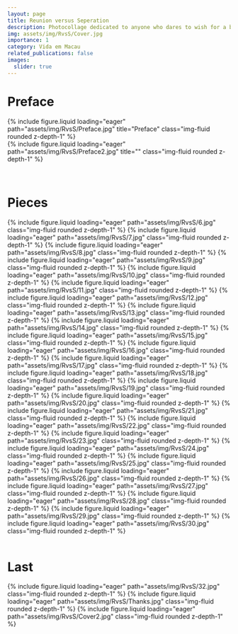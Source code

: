 ```yaml
---
layout: page
title: Reunion versus Seperation
description: Photocollage dedicated to anyone who dares to wish for a better life during the pandemic
img: assets/img/RvsS/Cover.jpg
importance: 1
category: Vida em Macau
related_publications: false
images:
  slider: true
---
```


# Preface

<div class="row">
    <div class="col-sm mt-3 mt-md-0">
        {% include figure.liquid loading="eager" path="assets/img/RvsS/Preface.jpg" title="Preface" class="img-fluid rounded z-depth-1" %}
    </div>
    <div class="col-sm mt-3 mt-md-0">
        {% include figure.liquid loading="eager" path="assets/img/RvsS/Preface2.jpg" title="" class="img-fluid rounded z-depth-1" %}
    </div>
</div>

<br />
<br />

# Pieces
<swiper-container keyboard="true" navigation="false" pagination="true" pagination-clickable="true" pagination-dynamic-bullets="true" rewind="false" effect="cards">
  <swiper-slide>{% include figure.liquid loading="eager" path="assets/img/RvsS/6.jpg" class="img-fluid rounded z-depth-1" %}</swiper-slide>
  <swiper-slide>{% include figure.liquid loading="eager" path="assets/img/RvsS/7.jpg" class="img-fluid rounded z-depth-1" %}</swiper-slide>
  <swiper-slide>{% include figure.liquid loading="eager" path="assets/img/RvsS/8.jpg" class="img-fluid rounded z-depth-1" %}</swiper-slide>
  <swiper-slide>{% include figure.liquid loading="eager" path="assets/img/RvsS/9.jpg" class="img-fluid rounded z-depth-1" %}</swiper-slide>
  <swiper-slide>{% include figure.liquid loading="eager" path="assets/img/RvsS/10.jpg" class="img-fluid rounded z-depth-1" %}</swiper-slide>
  <swiper-slide>{% include figure.liquid loading="eager" path="assets/img/RvsS/11.jpg" class="img-fluid rounded z-depth-1" %}</swiper-slide>
  <swiper-slide>{% include figure.liquid loading="eager" path="assets/img/RvsS/12.jpg" class="img-fluid rounded z-depth-1" %}</swiper-slide>
  <swiper-slide>{% include figure.liquid loading="eager" path="assets/img/RvsS/13.jpg" class="img-fluid rounded z-depth-1" %}</swiper-slide>
  <swiper-slide>{% include figure.liquid loading="eager" path="assets/img/RvsS/14.jpg" class="img-fluid rounded z-depth-1" %}</swiper-slide>
  <swiper-slide>{% include figure.liquid loading="eager" path="assets/img/RvsS/15.jpg" class="img-fluid rounded z-depth-1" %}</swiper-slide>
  <swiper-slide>{% include figure.liquid loading="eager" path="assets/img/RvsS/16.jpg" class="img-fluid rounded z-depth-1" %}</swiper-slide>
  <swiper-slide>{% include figure.liquid loading="eager" path="assets/img/RvsS/17.jpg" class="img-fluid rounded z-depth-1" %}</swiper-slide>
  <swiper-slide>{% include figure.liquid loading="eager" path="assets/img/RvsS/18.jpg" class="img-fluid rounded z-depth-1" %}</swiper-slide>
  <swiper-slide>{% include figure.liquid loading="eager" path="assets/img/RvsS/19.jpg" class="img-fluid rounded z-depth-1" %}</swiper-slide>
  <swiper-slide>{% include figure.liquid loading="eager" path="assets/img/RvsS/20.jpg" class="img-fluid rounded z-depth-1" %}</swiper-slide>
  <swiper-slide>{% include figure.liquid loading="eager" path="assets/img/RvsS/21.jpg" class="img-fluid rounded z-depth-1" %}</swiper-slide>
  <swiper-slide>{% include figure.liquid loading="eager" path="assets/img/RvsS/22.jpg" class="img-fluid rounded z-depth-1" %}</swiper-slide>
  <swiper-slide>{% include figure.liquid loading="eager" path="assets/img/RvsS/23.jpg" class="img-fluid rounded z-depth-1" %}</swiper-slide>
  <swiper-slide>{% include figure.liquid loading="eager" path="assets/img/RvsS/24.jpg" class="img-fluid rounded z-depth-1" %}</swiper-slide>
  <swiper-slide>{% include figure.liquid loading="eager" path="assets/img/RvsS/25.jpg" class="img-fluid rounded z-depth-1" %}</swiper-slide>
  <swiper-slide>{% include figure.liquid loading="eager" path="assets/img/RvsS/26.jpg" class="img-fluid rounded z-depth-1" %}</swiper-slide>
  <swiper-slide>{% include figure.liquid loading="eager" path="assets/img/RvsS/27.jpg" class="img-fluid rounded z-depth-1" %}</swiper-slide>
  <swiper-slide>{% include figure.liquid loading="eager" path="assets/img/RvsS/28.jpg" class="img-fluid rounded z-depth-1" %}</swiper-slide>
  <swiper-slide>{% include figure.liquid loading="eager" path="assets/img/RvsS/29.jpg" class="img-fluid rounded z-depth-1" %}</swiper-slide>
  <swiper-slide>{% include figure.liquid loading="eager" path="assets/img/RvsS/30.jpg" class="img-fluid rounded z-depth-1" %}</swiper-slide>
</swiper-container>

<br />
<br />

# Last
<swiper-container keyboard="true" pagination="true" effect="coverflow" grab-cursor="true" centered-slides="true" slides-per-view="auto" autoplay-progress="true" coverflow-effect-rotate="85" coverflow-effect-stretch="0" coverflow-effect-depth="100" coverflow-effect-modifier="1" coverflow-effect-slide-shadows="true">
  <swiper-slide>{% include figure.liquid loading="eager" path="assets/img/RvsS/32.jpg" class="img-fluid rounded z-depth-1" %}</swiper-slide>
  <swiper-slide>{% include figure.liquid loading="eager" path="assets/img/RvsS/Thanks.jpg" class="img-fluid rounded z-depth-1" %}</swiper-slide>
  <swiper-slide>{% include figure.liquid loading="eager" path="assets/img/RvsS/Cover2.jpg" class="img-fluid rounded z-depth-1" %}</swiper-slide>
</swiper-container>





